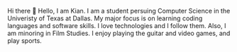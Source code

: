 Hi there 👋
Hello, I am Kian. I am a student persuing Computer Science in the Univeristy of Texas at Dallas. 
My major focus is on learning coding languages and software skills. 
I love technologies and I follow them. Also, I am minoring in Film Studies. 
I enjoy playing the guitar and video games, and play sports.
